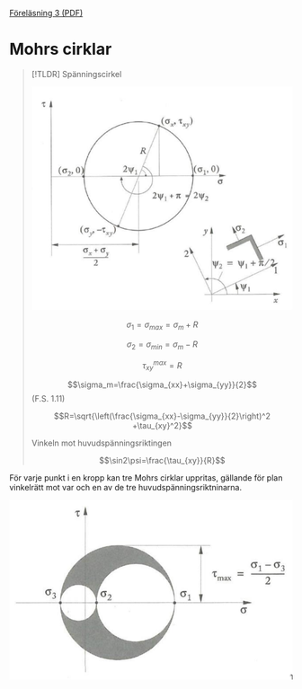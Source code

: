 [Föreläsning 3 (PDF)](PDF/F3.pdf)

# Mohrs cirklar

> [!TLDR] Spänningscirkel
>
> ![spänningscirkel](IMG/spänningscirkel.png) 
> 
> $$\sigma_1=\sigma_{max}=\sigma_m+R$$
>
> $$\sigma_2=\sigma_{min}=\sigma_m-R$$
> 
> $$\tau_{xy}^{max}=R$$
>
> $$\sigma_m=\frac{\sigma_{xx}+\sigma_{yy}}{2}$$ (F.S. 1.11)
>
> $$R=\sqrt{\left(\frac{\sigma_{xx}-\sigma_{yy}}{2}\right)^2 +\tau_{xy}^2}$$
> 
> 
> Vinkeln mot huvudspänningsriktingen
> 
> $$\sin2\psi=\frac{\tau_{xy}}{R}$$
>

För varje punkt i en kropp kan tre Mohrs cirklar uppritas, gällande för plan vinkelrätt mot var och en av de tre huvudspänningsriktninarna.

![Tre Mohrcirklar](IMG/trecirklar.png)



